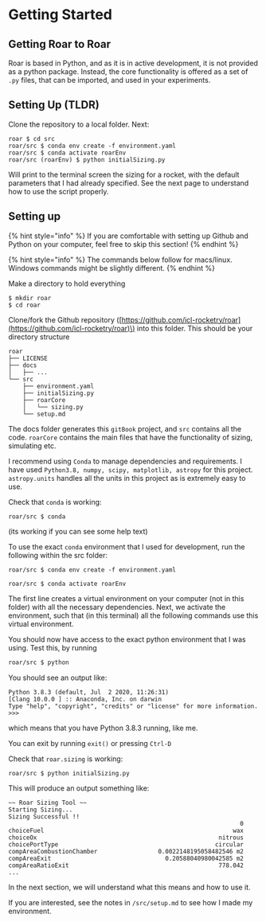 # Getting Started

## Getting Roar to Roar

Roar is based in Python, and as it is in active development, it is not provided as a python package. Instead, the core functionality is offered as a set of `.py` files, that can be imported, and used in your experiments.

## Setting Up \(TLDR\)

Clone the repository to a local folder. Next:

```text
roar $ cd src
roar/src $ conda env create -f environment.yaml
roar/src $ conda activate roarEnv
roar/src (roarEnv) $ python initialSizing.py
```

Will print to the terminal screen the sizing for a rocket, with the default parameters that I had already specified. See the next page to understand how to use the script properly.

## Setting up

{% hint style="info" %}
If you are comfortable with setting up Github and Python on your computer, feel free to skip this section!
{% endhint %}

{% hint style="info" %}
The commands below follow for macs/linux. Windows commands might be slightly different.
{% endhint %}

Make a directory to hold everything

```text
$ mkdir roar
$ cd roar
```

Clone/fork the Github repository \([https://github.com/icl-rocketry/roar](https://github.com/icl-rocketry/roar)\) into this folder. This should be your directory structure

```text
roar
├── LICENSE
├── docs
│   ├── ...
└── src
    ├── environment.yaml
    ├── initialSizing.py
    ├── roarCore
    │   └── sizing.py
    └── setup.md
```

The docs folder generates this `gitBook` project, and `src` contains all the code. `roarCore` contains the main files that have the functionality of sizing, simulating etc.  

I recommend using `Conda` to manage dependencies and requirements. I have used `Python3.8, numpy, scipy, matplotlib, astropy` for this project. `astropy.units` handles all the units in this project as is extremely easy to use. 

Check that `conda` is working:

```text
roar/src $ conda 
```

\(its working if you can see some help text\)

To use the exact `conda` environment that I used for development, run the following within the src folder:

```text
roar/src $ conda env create -f environment.yaml

roar/src $ conda activate roarEnv
```

The first line creates a virtual environment on your computer \(not in this folder\) with all the necessary dependencies. Next, we activate the environment, such that \(in this terminal\) all the following commands use this virtual environment.

You should now have access to the exact python environment that I was using. Test this, by running

```bash
roar/src $ python
```

You should see an output like:

```text
Python 3.8.3 (default, Jul  2 2020, 11:26:31)
[Clang 10.0.0 ] :: Anaconda, Inc. on darwin
Type "help", "copyright", "credits" or "license" for more information.
>>>
```

which means that you have Python 3.8.3 running, like me. 

You can exit by running `exit()` or pressing `Ctrl-D`

Check that `roar.sizing` is working:

```bash
roar/src $ python initialSizing.py
```

This will produce an output something like:

```text
~~ Roar Sizing Tool ~~
Starting Sizing...
Sizing Successful !!
                                                                 0
choiceFuel                                                     wax
choiceOx                                                   nitrous
choicePortType                                            circular
compAreaCombustionChamber                 0.0022148195058482546 m2
compAreaExit                                0.20588040980042585 m2
compAreaRatioExit                                          778.042
...
```

In the next section, we will understand what this means and how to use it. 



If you are interested, see the notes in `/src/setup.md` to see how I made my environment.



